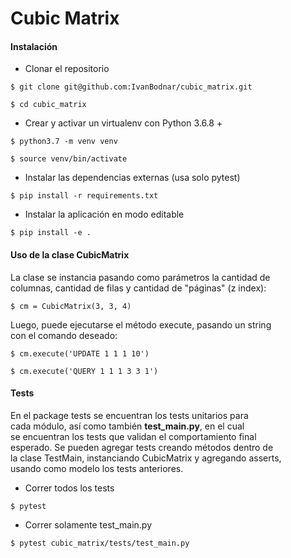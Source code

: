 # Cubic Matrix

#### **Instalación**
- Clonar el repositorio

`
$ git clone git@github.com:IvanBodnar/cubic_matrix.git
`

`
$ cd cubic_matrix
`

- Crear y activar un virtualenv con Python 3.6.8 +

`
$ python3.7 -m venv venv
`

`
$ source venv/bin/activate
`

- Instalar las dependencias externas (usa solo pytest)

`
$ pip install -r requirements.txt
`

- Instalar la aplicación en modo editable

`
$ pip install -e .
`


#### Uso de la clase CubicMatrix
La clase se instancia pasando como parámetros la cantidad de  
columnas, cantidad de filas y cantidad de "páginas" (z index):

`
$ cm = CubicMatrix(3, 3, 4)
`

Luego, puede ejecutarse el método execute, pasando un string  
con el comando deseado:

`
$ cm.execute('UPDATE 1 1 1 10')
`

`
$ cm.execute('QUERY 1 1 1 3 3 1')
`

#### **Tests**
En el package tests se encuentran los tests unitarios para  
cada módulo, así como también **test_main.py**, en el cual  
se encuentran los tests que validan el comportamiento final  
esperado. Se pueden agregar tests creando métodos dentro de  
la clase TestMain, instanciando CubicMatrix y agregando asserts,  
usando como modelo los tests anteriores.
- Correr todos los tests

`
$ pytest
`

- Correr solamente test_main.py

`
$ pytest cubic_matrix/tests/test_main.py
`